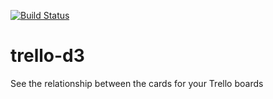 [![Build Status](https://travis-ci.org/guillaumevincent/trello-d3.svg?branch=master)](https://travis-ci.org/guillaumevincent/trello-d3)

# trello-d3

See the relationship between the cards for your Trello boards